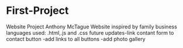 # First-Project
Website Project
Anthony McTague
Website inspired by family business
languages used: .html,.js and .css
future updates-link contant form to contact button
              -add links to all buttons
              -add photo gallery
